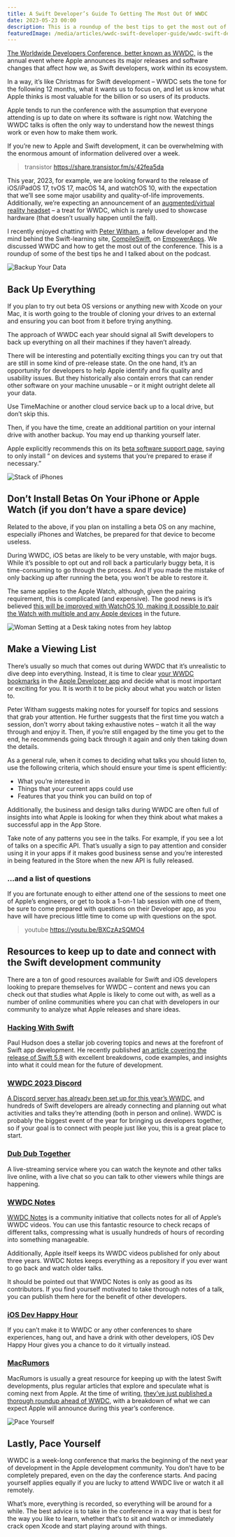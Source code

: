 ```yaml
---
title: A Swift Developer’s Guide To Getting The Most Out Of WWDC
date: 2023-05-23 00:00
description: This is a roundup of the best tips to get the most out of WWDC, Apple’s annual software conference, for both new and experienced Swift and iOS developers.
featuredImage: /media/articles/wwdc-swift-developer-guide/wwdc-swift-developer-guide.webp
---
```


[The Worldwide Developers Conference, better known as WWDC,](https://developer.apple.com/wwdc23/) is the annual event where Apple announces its major releases and software changes that affect how we, as Swift developers, work within its ecosystem.

In a way, it’s like Christmas for Swift development – WWDC sets the tone for the following 12 months, what it wants us to focus on, and let us know what Apple thinks is most valuable for the billion or so users of its products.

Apple tends to run the conference with the assumption that everyone attending is up to date on where its software is right now. Watching the WWDC talks is often the only way to understand how the newest things work or even how to make them work.

If you’re new to Apple and Swift development, it can be overwhelming with the enormous amount of information delivered over a week.

> transistor https://share.transistor.fm/s/42fea5da

This year, 2023, for example, we are looking forward to the release of iOS/iPadOS 17, tvOS 17, macOS 14, and watchOS 10, with the expectation that we’ll see some major usability and quality-of-life improvements. Additionally, we’re expecting an announcement of an [augmented/virtual reality headset](https://www.macrumors.com/roundup/ar-vr/) – a treat for WWDC, which is rarely used to showcase hardware (that doesn’t usually happen until the fall).

I recently enjoyed chatting with [Peter Witham](https://peterwitham.com), a fellow developer and the mind behind the Swift-learning site, [CompileSwift](https://www.compileswift.com), on [EmpowerApps](/episodes/149-how-to-wwdc-with-peter-witham/). We discussed WWDC and how to get the most out of the conference. This is a roundup of some of the best tips he and I talked about on the podcast.

![Backup Your Data](/media/articles/wwdc-swift-developer-guide/holding-a-backup-external-hdd-with-archive-and-con-2022-11-09-03-51-59-utc.webp)

## Back Up Everything

If you plan to try out beta OS versions or anything new with Xcode on your Mac, it is worth going to the trouble of cloning your drives to an external and ensuring you can boot from it before trying anything.

The approach of WWDC each year should signal all Swift developers to back up everything on all their machines if they haven’t already.

There will be interesting and potentially exciting things you can try out that are still in some kind of pre-release state. On the one hand, it’s an opportunity for developers to help Apple identify and fix quality and usability issues. But they historically also contain errors that can render other software on your machine unusable – or it might outright delete all your data.

Use TimeMachine or another cloud service back up to a local drive, but don’t skip this.

Then, if you have the time, create an additional partition on your internal drive with another backup. You may end up thanking yourself later.

Apple explicitly recommends this on its [beta software support page](https://developer.apple.com/support/install-beta/), saying to only install “ on devices and systems that you’re prepared to erase if necessary.”

![Stack of iPhones](/media/articles/wwdc-swift-developer-guide/iphones-stacked-on-each-other-2022-11-16-15-05-04-utc.webp)

## Don’t Install Betas On Your iPhone or Apple Watch (if you don’t have a spare device)

Related to the above, if you plan on installing a beta OS on any machine, especially iPhones and Watches, be prepared for that device to become useless.

During WWDC, iOS betas are likely to be very unstable, with major bugs. While it’s possible to opt out and roll back a particularly buggy beta, it is time-consuming to go through the process. And If you made the mistake of only backing up after running the beta, you won’t be able to restore it.

The same applies to the Apple Watch, although, given the pairing requirement, this is complicated (and expensive). The good news is it’s believed [this will be improved with WatchOS 10, making it possible to pair the Watch with multiple and any Apple devices](https://www.macrumors.com/2023/04/27/apple-watch-pairing-multiple-apple-devices/) in the future.

![Woman Setting at a Desk taking notes from hey labtop](/media/articles/wwdc-swift-developer-guide/woman-sitting-at-a-desk-in-an-office-in-front-of-a-2022-11-14-05-56-17-utc.webp)

## Make a Viewing List

There’s usually so much that comes out during WWDC that it’s unrealistic to dive deep into everything. Instead, it is time to clear [your WWDC bookmarks](https://c.im/users/leogdion/statuses/110242698447385023) in the [Apple Developer app](https://apps.apple.com/us/app/apple-developer/id640199958) and decide what is most important or exciting for you. It is worth it to be picky about what you watch or listen to.

Peter Witham suggests making notes for yourself for topics and sessions that grab your attention. He further suggests that the first time you watch a session, don’t worry about taking exhaustive notes – watch it all the way through and enjoy it. Then, if you’re still engaged by the time you get to the end, he recommends going back through it again and only then taking down the details.

As a general rule, when it comes to deciding what talks you should listen to, use the following criteria, which should ensure your time is spent efficiently:

* What you’re interested in
* Things that your current apps could use
* Features that you think you can build on top of

Additionally, the business and design talks during WWDC are often full of insights into what Apple is looking for when they think about what makes a successful app in the App Store.

Take note of any patterns you see in the talks. For example, if you see a lot of talks on a specific API. That’s usually a sign to pay attention and consider using it in your apps if it makes good business sense and you’re interested in being featured in the Store when the new API is fully released. 


### …and a list of questions

If you are fortunate enough to either attend one of the sessions to meet one of Apple’s engineers, or get to book a 1-on-1 lab session with one of them, be sure to come prepared with questions on their Developer app, as you have will have precious little time to come up with questions on the spot.

> youtube https://youtu.be/BXCzAzSQMO4

## Resources to keep up to date and connect with the Swift development community

There are a ton of good resources available for Swift and iOS developers looking to prepare themselves for WWDC – content and news you can check out that studies what Apple is likely to come out with, as well as a number of online communities where you can chat with developers in our community to analyze what Apple releases and share ideas.


### [Hacking With Swift](https://www.hackingwithswift.com)

Paul Hudson does a stellar job covering topics and news at the forefront of Swift app development. He recently published [an article covering the release of Swift 5.8](https://www.hackingwithswift.com/articles/256/whats-new-in-swift-5-8) with excellent breakdowns, code examples, and insights into what it could mean for the future of development.


### [WWDC 2023 Discord](https://discord.gg/wMYQx3jy)

[A Discord server has already been set up for this year’s WWDC](https://discord.gg/wMYQx3jy), and hundreds of Swift developers are already connecting and planning out what activities and talks they’re attending (both in person and online). WWDC is probably the biggest event of the year for bringing us developers together, so if your goal is to connect with people just like you, this is a great place to start.


### [Dub Dub Together](https://wwdctogether.com/#)

A live-streaming service where you can watch the keynote and other talks live online, with a live chat so you can talk to other viewers while things are happening.


### [WWDC Notes](https://www.wwdcnotes.com)

[WWDC Notes](https://www.wwdcnotes.com) is a community initiative that collects notes for all of Apple’s WWDC videos. You can use this fantastic resource to check recaps of different talks, compressing what is usually hundreds of hours of recording into something manageable.

Additionally, Apple itself keeps its WWDC videos published for only about three years. WWDC Notes keeps everything as a repository if you ever want to go back and watch older talks.

It should be pointed out that WWDC Notes is only as good as its contributors. If you find yourself motivated to take thorough notes of a talk, you can publish them here for the benefit of other developers.


### [iOS Dev Happy Hour](https://www.iosdevhappyhour.com)

If you can’t make it to WWDC or any other conferences to share experiences, hang out, and have a drink with other developers, iOS Dev Happy Hour gives you a chance to do it virtually instead.


### [MacRumors](https://www.macrumors.com)

MacRumors is usually a great resource for keeping up with the latest Swift developments, plus regular articles that explore and speculate what is coming next from Apple. At the time of writing, [they’ve just published a thorough roundup ahead of WWDC](https://www.macrumors.com/roundup/wwdc/), with a breakdown of what we can expect Apple will announce during this year’s conference.

![Pace Yourself](/media/articles/wwdc-swift-developer-guide/pace-yourself-this-is-your-journey-closeup-shot-2023-01-11-22-11-58-utc.webp)

## Lastly, Pace Yourself

WWDC is a week-long conference that marks the beginning of the next year of development in the Apple development community. You don’t have to be completely prepared, even on the day the conference starts. And pacing yourself applies equally if you are lucky to attend WWDC live or watch it all remotely.

What’s more, everything is recorded, so everything will be around for a while. The best advice is to take in the conference in a way that is best for the way you like to learn, whether that’s to sit and watch or immediately crack open Xcode and start playing around with things. 

